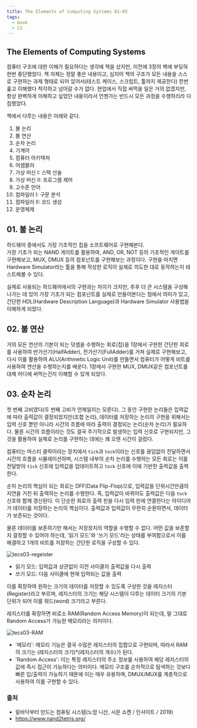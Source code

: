 ```yaml
---
title: The Elements of Computing Systems 01-03
tags:
  - book
  - CS
---
```


## The Elements of Computing Systems
컴퓨터 구조에 대한 이해가 필요하다는 생각에 책을 샀지만, 이전에 3장의 벽에 부딪혀 한번 중단했었다.
책 자체는 정말 좋은 내용이고, 심지어 책의 구조가 모든 내용을 스스로 구현하는 과제 형태로 되어 있어서(테스트 케이스, 스크립트, 툴까지 제공한다) 한번 훑고 이해했다 착각하고 넘어갈 수가 없다.
현업에서 직접 써먹을 일은 거의 없겠지만, 항상 완벽하게 이해하고 싶었던 내용이라서 언젠가는 반드시 모든 과정을 수행하리라 다짐했었다.  

책에서 다루는 내용은 아래와 같다.
1. 불 논리
2. 불 연산
3. 순차 논리
4. 기계어
5. 컴퓨터 아키텍처
6. 어셈블러
7. 가상 머신 I: 스택 산술
8. 가상 머신 II: 프로그램 제어
9. 고수준 언어
10. 컴파일러 I: 구문 분석
11. 컴파일러 II: 코드 생성
12. 운영체제

## 01. 불 논리
하드웨어 중에서도 가장 기초적인 칩을 소프트웨어로 구현해본다.  
가장 기초가 되는 NAND 게이트를 활용하여, AND, OR, NOT 등의 기초적인 게이트를 구현해보고, MUX, DMUX 등의 컴포넌트를 구현해보는 과정이다. 구현을 마치면 Hardware Simulator라는 툴을 통해 작성한 로직이 실제로 의도한 대로 동작하는지 테스트해볼 수 있다.

실제로 사용되는 하드웨어에서의 구현과는 차이가 크지만, 추후 더 큰 시스템을 구성해나가는 데 있어 가장 기초가 되는 컴포넌트를 실제로 만들어본다는 점에서 의미가 있고, 간단한 HDL(Hardware Description Language)과 Hardware Simulator 사용법을 이해하게 되었다.

## 02. 불 연산
거의 모든 연산의 기본이 되는 덧셈을 수행하는 회로(칩)을 1장에서 구현한 간단한 회로를 사용하여 반가산기(HalfAdder), 전가산기(FullAdder)를 거쳐 실제로 구현해보고, 다시 이를 활용하여 ALU(Arithmetic Logic Unit)를 만들면서 컴퓨터가 어떻게 비트를 사용하여 연산을 수행하는지를 배운다. 1장에서 구현한 MUX, DMUX같은 컴포넌트를 대체 어디에 써먹는건지 이해할 수 있게 되었다.

## 03. 순차 논리
첫 번째 고비였다(두 번째 고비가 언제일지는 모른다). 
그 동안 구현한 논리들은 입력값에 따라 출력값이 결정되었지만(조합 논리), 데이터를 저장하는 논리의 구현을 위해서는 입력 신호 뿐만 아니라 시간의 흐름에 따라 출력이 결정되는 논리(순차 논리)가 필요하다. 물론 시간의 흐름이라는 것도 결국 주기적으로 발생하는 입력 신호로 구현되지만, 그것을 활용하여 실제로 논리를 구현하는 데에는 꽤 오랜 시간이 걸렸다. 

컴퓨터는 마스터 클락이라는 장치에서 `tick`과 `tock`이라는 신호를 끊임없이 전달하면서 시간의 흐름을 시뮬레이션하며, 시스템 내부의 순차 논리를 수행하는 모든 회로는 이를 전달받아 `tick` 신호에 입력값을 업데이트하고 `tock` 신호에 이에 기반한 출력값을 출력한다.

순차 논리의 핵심이 되는 회로는 DFF(Data Flip-Flop)으로, 입력값을 단위시간만큼의 지연을 거친 뒤 출력하는 논리를 수행한다. 즉, 입력값이 바뀌어도 출력값은 다음 `tock` 신호와 함께 갱신된다.
이 단순한 회로의 출력 핀을 다시 입력 핀에 연결한다는 아이디어가 데이터를 저장하는 논리의 핵심이다. 출력값과 입력값이 무한히 순환하면서, 데이터가 보존되는 것이다.

물론 데이터를 보존하기만 해서는 저장장치의 역할을 수행할 수 없다. 어떤 값을 보존할지 결정할 수 있어야 하는데, '읽기 모드'와 '쓰기 모드'라는 상태를 부여함으로서 이를 해결하고 1개의 비트를 저장하는 간단한 로직을 구성할 수 있다.

![tecs03-regeister](/images/tecs03-register.png)
- 읽기 모드: 입력값과 상관없이 이전 사이클의 출력값을 다시 출력
- 쓰기 모드: 다음 사이클에 현재 입력되는 값을 출력


이를 확장하여 원하는 크기의 데이터를 저장할 수 있도록 구성한 것을 레지스터(Register)라고 부르며, 레지스터의 크기는 해당 시스템이 다루는 데이터 크기의 기본 단위가 되어 이를 워드(word) 크기라고 부른다.

레지스터를 확장하면 비로소 RAM(Random Access Memory)이 되는데, 말 그대로 Random Access가 가능한 메모리라는 의미이다.

![tecs03-RAM](/images/tecs03-RAM.png)
- '메모리': 메모리 기능은 결국 수많은 레지스터의 집합으로 구현되며, 따라서 RAM의 크기는 (레지스터의 크기)*(레지스터의 개수)가 된다.
- 'Random Access': 이는 특정 레지스터의 주소 정보를 사용하여 해당 레지스터의 값에 즉시 접근이 가능하다는 의미이다. 메모리 구조를 순차적으로 탐색하는 것보다 빠른 입/출력이 가능하기 때문에 이는 매우 유용하며, DMUX/MUX를 계층적으로 사용하여 이를 구현할 수 있다.


### 출처
- 밑바닥부터 만드는 컴퓨팅 시스템(노암 니산, 시몬 쇼켄 / 인사이트 / 2019)
- https://www.nand2tetris.org/
